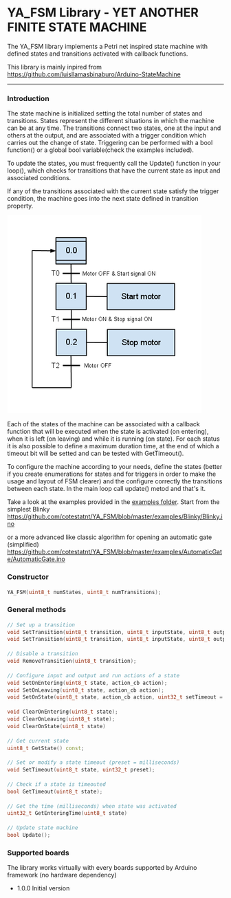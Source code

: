 
# YA_FSM Library - YET ANOTHER FINITE STATE MACHINE

The YA_FSM library implements a Petri net inspired state machine with defined states and transitions activated with callback functions.


This library is mainly inpired from https://github.com/luisllamasbinaburo/Arduino-StateMachine
___
### Introduction

The state machine is initialized setting the total number of states and transitions. States represent the different situations in which the machine can be at any time. The transitions connect two states, one at the input and others at the output, and are associated with a trigger condition which carries out the change of state. Triggering can be performed with a bool function() or a global bool variable(check the examples included).

To update the states, you must frequently call the Update() function in your loop(), which checks for transitions that have the current state as input and associated conditions.

If any of the transitions associated with the current state satisfy the trigger condition, the machine goes into the next state  defined in transition property.

![SFC example](/SFC_esempio.png)

Each of the states of the machine can be associated with a callback function that will be executed when the state is activated (on entering), when it is left (on leaving) and while it is running (on state). For each status it is also possible to define a maximum duration time, at the end of which a timeout bit will be setted and can be tested with GetTimeout().

To configure the machine according to your needs, define the states (better if you create enumerations for states and for triggers in order to make the usage and layout of FSM clearer) and the configure correctly the transitions between each state. 
In the main loop call update() metod and that's it.

Take a look at the examples provided in the [examples folder](https://github.com/cotestatnt/YA_FSM/tree/master/examples).
Start from the simplest Blinky https://github.com/cotestatnt/YA_FSM/blob/master/examples/Blinky/Blinky.ino

or a more advanced like classic algorithm for opening an automatic gate (simplified)
https://github.com/cotestatnt/YA_FSM/blob/master/examples/AutomaticGate/AutomaticGate.ino




### Constructor

```c++
YA_FSM(uint8_t numStates, uint8_t numTransitions);
```
### General methods
```c++
// Set up a transition
void SetTransition(uint8_t transition, uint8_t inputState, uint8_t outputState, condition_cb condition);
void SetTransition(uint8_t transition, uint8_t inputState, uint8_t outputState, bool condition);

// Disable a transition
void RemoveTransition(uint8_t transition);
	
// Configure input and output and run actions of a state
void SetOnEntering(uint8_t state, action_cb action);
void SetOnLeaving(uint8_t state, action_cb action);
void SetOnState(uint8_t state, action_cb action, uint32_t setTimeout = 0)   // 0 disabled

void ClearOnEntering(uint8_t state);
void ClearOnLeaving(uint8_t state);
void ClearOnState(uint8_t state)
	
// Get current state
uint8_t GetState() const;

// Set or modify a state timeout (preset = milliseconds)
void SetTimeout(uint8_t state, uint32_t preset);

// Check if a state is timeouted
bool GetTimeout(uint8_t state);

// Get the time (milliseconds) when state was activated
uint32_t GetEnteringTime(uint8_t state) 
	
// Update state machine
bool Update();
```

### Supported boards
The library works virtually with every boards supported by Arduino framework (no hardware dependency)




+ 1.0.0 Initial version